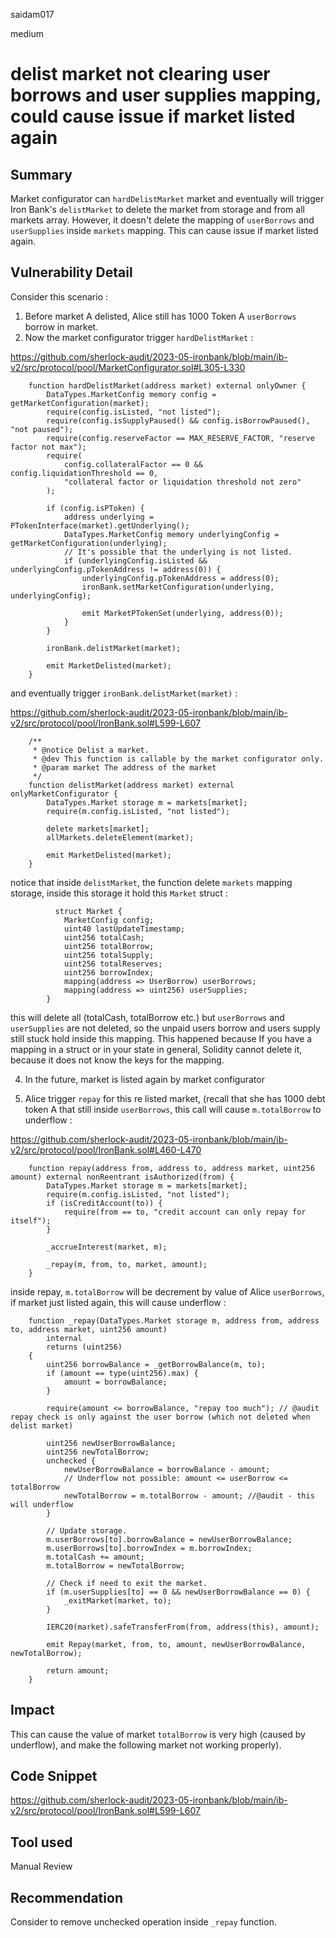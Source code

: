 saidam017

medium

# delist market not clearing user borrows and user supplies mapping, could cause issue if market listed again

## Summary

Market configurator can `hardDelistMarket` market and eventually will trigger Iron Bank's `delistMarket` to delete the market from storage and from all markets array. However, it doesn't delete the mapping of `userBorrows` and `userSupplies` inside `markets` mapping. This can cause issue if market listed again.

## Vulnerability Detail

Consider this scenario : 

1. Before market A delisted, Alice still has 1000 Token A `userBorrows` borrow in market.
2. Now the market configurator trigger `hardDelistMarket` :

https://github.com/sherlock-audit/2023-05-ironbank/blob/main/ib-v2/src/protocol/pool/MarketConfigurator.sol#L305-L330

```solidity
    function hardDelistMarket(address market) external onlyOwner {
        DataTypes.MarketConfig memory config = getMarketConfiguration(market);
        require(config.isListed, "not listed");
        require(config.isSupplyPaused() && config.isBorrowPaused(), "not paused");
        require(config.reserveFactor == MAX_RESERVE_FACTOR, "reserve factor not max");
        require(
            config.collateralFactor == 0 && config.liquidationThreshold == 0,
            "collateral factor or liquidation threshold not zero"
        );

        if (config.isPToken) {
            address underlying = PTokenInterface(market).getUnderlying();
            DataTypes.MarketConfig memory underlyingConfig = getMarketConfiguration(underlying);
            // It's possible that the underlying is not listed.
            if (underlyingConfig.isListed && underlyingConfig.pTokenAddress != address(0)) {
                underlyingConfig.pTokenAddress = address(0);
                ironBank.setMarketConfiguration(underlying, underlyingConfig);

                emit MarketPTokenSet(underlying, address(0));
            }
        }

        ironBank.delistMarket(market);

        emit MarketDelisted(market);
    }
```

and eventually trigger `ironBank.delistMarket(market)` : 

https://github.com/sherlock-audit/2023-05-ironbank/blob/main/ib-v2/src/protocol/pool/IronBank.sol#L599-L607

```solidity
    /**
     * @notice Delist a market.
     * @dev This function is callable by the market configurator only.
     * @param market The address of the market
     */
    function delistMarket(address market) external onlyMarketConfigurator {
        DataTypes.Market storage m = markets[market];
        require(m.config.isListed, "not listed");

        delete markets[market];
        allMarkets.deleteElement(market);

        emit MarketDelisted(market);
    }
```

notice that inside `delistMarket`, the function delete `markets` mapping storage, inside this storage it hold this `Market` struct : 

```solidity
          struct Market {
            MarketConfig config;
            uint40 lastUpdateTimestamp;
            uint256 totalCash;
            uint256 totalBorrow;
            uint256 totalSupply;
            uint256 totalReserves;
            uint256 borrowIndex;
            mapping(address => UserBorrow) userBorrows;
            mapping(address => uint256) userSupplies;
        }
```

this will delete all (totalCash, totalBorrow etc.) but `userBorrows` and `userSupplies` are not deleted, so the unpaid users borrow and users supply still stuck hold inside this mapping. This happened because If you have a mapping in a struct or in your state in general, Solidity cannot delete it, because it does not know the keys for the mapping.

4. In the future, market is listed again by market configurator 

5. Alice trigger `repay` for this re listed market, (recall that she has 1000 debt token A that still inside  `userBorrows`, this call will cause `m.totalBorrow` to underflow : 

https://github.com/sherlock-audit/2023-05-ironbank/blob/main/ib-v2/src/protocol/pool/IronBank.sol#L460-L470

```solidity
    function repay(address from, address to, address market, uint256 amount) external nonReentrant isAuthorized(from) {
        DataTypes.Market storage m = markets[market];
        require(m.config.isListed, "not listed");
        if (isCreditAccount(to)) {
            require(from == to, "credit account can only repay for itself");
        }

        _accrueInterest(market, m);

        _repay(m, from, to, market, amount);
    }
```

inside repay, `m.totalBorrow` will be decrement by value of Alice  `userBorrows`, if market just listed again, this will cause underflow : 

```solidity
    function _repay(DataTypes.Market storage m, address from, address to, address market, uint256 amount)
        internal
        returns (uint256)
    {
        uint256 borrowBalance = _getBorrowBalance(m, to);
        if (amount == type(uint256).max) {
            amount = borrowBalance;
        }

        require(amount <= borrowBalance, "repay too much"); // @audit repay check is only against the user borrow (which not deleted when delist market)

        uint256 newUserBorrowBalance;
        uint256 newTotalBorrow;
        unchecked {
            newUserBorrowBalance = borrowBalance - amount;
            // Underflow not possible: amount <= userBorrow <= totalBorrow
            newTotalBorrow = m.totalBorrow - amount; //@audit - this will underflow
        }

        // Update storage.
        m.userBorrows[to].borrowBalance = newUserBorrowBalance;
        m.userBorrows[to].borrowIndex = m.borrowIndex;
        m.totalCash += amount;
        m.totalBorrow = newTotalBorrow;

        // Check if need to exit the market.
        if (m.userSupplies[to] == 0 && newUserBorrowBalance == 0) {
            _exitMarket(market, to);
        }

        IERC20(market).safeTransferFrom(from, address(this), amount);

        emit Repay(market, from, to, amount, newUserBorrowBalance, newTotalBorrow);

        return amount;
    }
```

## Impact

This can cause the value of market `totalBorrow` is very high (caused by underflow), and make the following market not working properly).

## Code Snippet

https://github.com/sherlock-audit/2023-05-ironbank/blob/main/ib-v2/src/protocol/pool/IronBank.sol#L599-L607

## Tool used

Manual Review

## Recommendation

Consider to remove unchecked operation inside `_repay` function.
